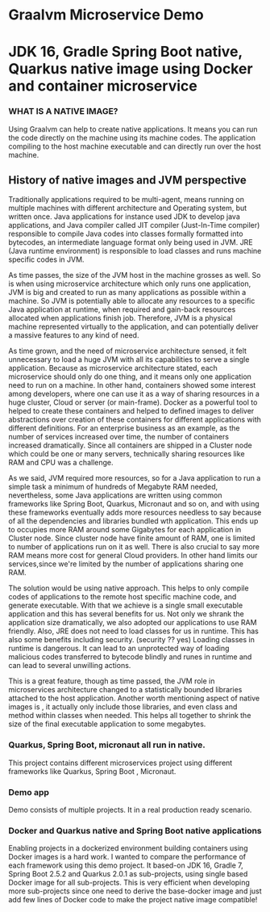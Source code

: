 # Graalvm Microservice Demo

# JDK 16, Gradle Spring Boot native, Quarkus native image using Docker and container microservice

### WHAT IS A NATIVE IMAGE? 
Using Graalvm can help to create native applications.
It means you can run the code directly on the machine using its machine codes.
The application compiling to the host machine executable and can directly run over the host machine.

## History of native images and JVM perspective
Traditionally applications required to be multi-agent, means running on multiple machines 
with different architecture and Operating system, but written once. 
Java applications for instance used JDK to develop java applications, and Java compiler 
called JIT compiler (Just-In-Time compiler) responsible to compile Java codes into 
classes formally formatted into bytecodes, an intermediate language format only being
used in JVM. JRE (Java runtime environment) is responsible to load classes and runs 
machine specific codes in JVM. 

As time passes, the size of the JVM host in the machine grosses as well.
So is when using microservice architecture which only runs one application,
JVM is big and created to run as many applications as possible within a machine.
So JVM is potentially able to allocate any resources to a specific Java application
at runtime, when required and gain-back resources allocated when applications finish job.
Therefore, JVM is a physical machine represented virtually to the application,
and can potentially deliver a massive features to any kind of need.

As time grown, and the need of microservice architecture sensed,
it felt unnecessary to load a huge JVM with all its capabilities to serve a single application.
Because as microservice architecture stated, each microservice should only do one thing,
and it means only one application need to run on a machine.
In other hand, containers showed some interest among developers,
where one can use it as a way of sharing resources in a huge cluster, Cloud or server (or main-frame).
Docker as a powerful tool to helped to create these containers and helped to defined images to deliver
abstractions over creation of these containers for different applications with different definitions.
For an enterprise business as an example, as the number of services increased over time, the number of containers 
increased dramatically. Since all containers are shipped in a Cluster node which could be 
one or many servers, technically sharing resources like RAM and CPU was a challenge.

As we said, JVM required more resources, so for a Java application to run a simple 
task a minimum of hundreds of Megabyte RAM needed, nevertheless, some Java applications 
are written using common frameworks like Spring Boot, Quarkus, Micronaut and so on,
and with using these frameworks eventually adds more resources needless to say because of all the dependencies and libraries bundled wth application.
This ends up to occupies more RAM around some Gigabytes for each application in Cluster node.
Since cluster node have finite amount of RAM, one is limited to number of applications 
run on it as well. There is also crucial to say more RAM means more cost for general Cloud providers. 
In other hand limits our services,since we're limited by the number of applications sharing one RAM. 

The solution would be using native approach. This helps to only compile codes of applications
to the remote host specific machine code, and generate executable.
With that we achieve is a single small executable application and this has several benefits for us.
Not only we shrank the application size dramatically, we also adopted our applications 
to use RAM friendly. Also, JRE does not need to load classes for us in runtime.
This has also some benefits including security. (security ?? yes)
Loading classes in runtime is dangerous. It can lead to an unprotected way of 
loading malicious codes transferred to bytecode blindly and runes in runtime 
and can lead to several unwilling actions. 

This is a great feature, though as time passed, the JVM role in microservices architecture changed 
to a statistically bounded libraries attached to the host application.
Another worth mentioning aspect of  native images is , it actually only include those libraries, and even class and method within 
classes when needed. This helps all together to shrink the size of the final executable application
to some megabytes.

### Quarkus, Spring Boot, micronaut all run in native.
This project contains different microservices project using different frameworks like Quarkus, Spring Boot , Micronaut.

### Demo app
Demo consists of multiple projects. It in a real production ready scenario.

### Docker and Quarkus native and Spring Boot native applications
Enabling projects in a dockerized environment building containers using Docker images
is a hard work. I wanted to compare the performance of each framework using this
demo project. It based-on JDK 16, Gradle 7, Spring Boot 2.5.2 and Quarkus 2.0.1
as sub-projects, using single based Docker image for all sub-projects.
This is very efficient when developing more sub-projects since one need
to derive the base-docker image and just add few lines of Docker code to 
make the project native image compatible!





